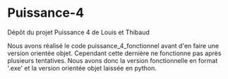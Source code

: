 # Puissance-4
Dépôt du projet Puissance 4 de Louis et Thibaud

Nous avons réalisé le code puissance_4_fonctionnel avant d'en faire une version orientée objet.
Cependant cette dernière ne fonctionne pas après plusieurs tentatives.
Nous avons donc la version fonctionnelle en format '.exe' et la version orientée objet laissée en python.
